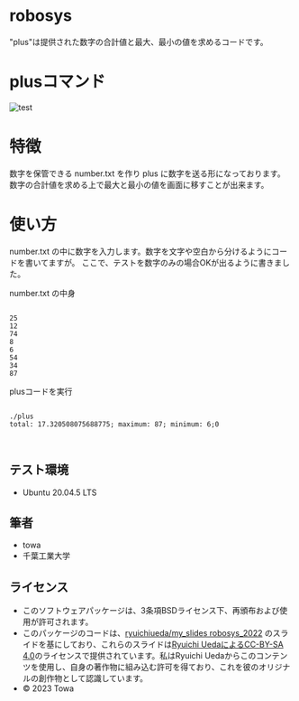 # robosys

"plus"は提供された数字の合計値と最大、最小の値を求めるコードです。

# plusコマンド

![test](https://github.com/Towa92/robosys/actions/workflows/test.yml/badge.svg)

# 特徴

数字を保管できる number.txt を作り plus に数字を送る形になっております。
数字の合計値を求める上で最大と最小の値を画面に移すことが出来ます。

# 使い方

number.txt の中に数字を入力します。数字を文字や空白から分けるようにコードを書いてますが。
ここで、テストを数字のみの場合OKが出るように書きました。

number.txt の中身

```

25
12
74
8
6
54
34
87

```
plusコードを実行

```

./plus
total: 17.320508075688775; maximum: 87; minimum: 6;0



```

## テスト環境

* Ubuntu 20.04.5 LTS

## 筆者

* towa
* 千葉工業大学

## ライセンス

* このソフトウェアパッケージは、3条項BSDライセンス下、再頒布および使用が許可されます。
* このパッケージのコードは、[ryuichiueda/my_slides robosys_2022](https://github.com/ryuichiueda/my_slides/tree/master/robosys_2022) のスライドを基にしており、これらのスライドは[Ryuichi UedaによるCC-BY-SA 4.0](https://creativecommons.org/licenses/by-sa/4.0/)のライセンスで提供されています。私はRyuichi Uedaからこのコンテンツを使用し、自身の著作物に組み込む許可を得ており、これを彼のオリジナルの創作物として認識しています。
* © 2023 Towa
